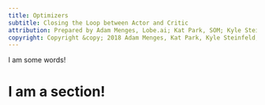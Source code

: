 ```yaml
---
title: Optimizers
subtitle: Closing the Loop between Actor and Critic
attribution: Prepared by Adam Menges, Lobe.ai; Kat Park, SOM; Kyle Steinfeld, UC Berkeley; Samantha Walker, SOM
copyright: Copyright &copy; 2018 Adam Menges, Kat Park, Kyle Steinfeld, and Samantha Walker
---
```


I am some words!


# I am a section!
<!-------------------- -------------------->
